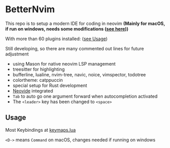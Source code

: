 # BetterNvim

This repo is to setup a modern IDE for coding in neovim **(Mainly for macOS, if run on windows, needs some modifications ([see here](https://github.com/ye-junzhe/BetterNvim#usage)))**

With more than 60 plugins installed:
([see Usage](https://github.com/ye-junzhe/BetterNvim#usage))

Still developing, so there are many commented out lines for future adjustment

- using Mason for native neovim LSP management
- treesitter for highlighting
- bufferline, lualine, nvim-tree, navic, noice, vimspector, todotree
- colortheme: catppuccin
- special setup for Rust development
- [Neovide](https://neovide.dev/) integrated
- `Tab` to auto go one argument forward when autocompletion activated
- The `<leader>` key has been changed to `<space>`

## Usage

Most Keybindings at [keymaps.lua](https://github.com/McF4r/Neovim_Config/blob/master/lua/Junzhe/core/keymaps.lua)

`<D->` means `Command` on macOS, changes needed if running on windows
